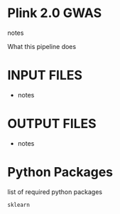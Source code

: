 # Plink 2.0 GWAS
notes

What this pipeline does

# INPUT FILES
- notes

# OUTPUT FILES
- notes

# Python Packages
list of required python packages

```py
sklearn

```